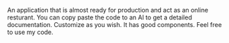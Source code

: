 An application that is almost ready for production and act as an online resturant. You can copy paste the code to an AI to get a detailed documentation. Customize as you wish. It has good components. Feel free to use my code.
